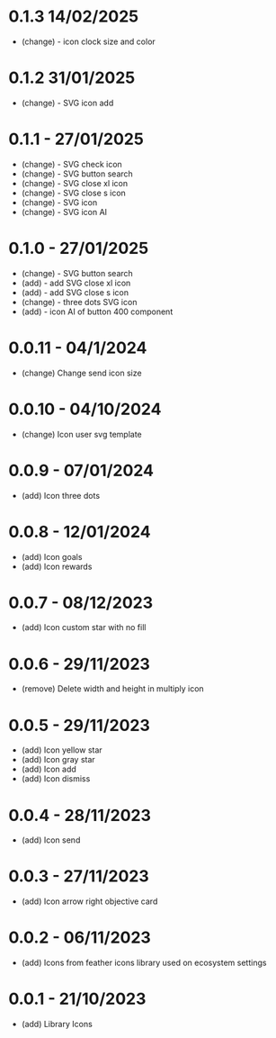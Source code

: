 # 0.1.3 14/02/2025
* (change) - icon clock size and color

# 0.1.2 31/01/2025
* (change) - SVG icon add

# 0.1.1 - 27/01/2025
* (change) - SVG check icon 
* (change) - SVG button search
* (change) - SVG close xl icon
* (change) - SVG close s icon
* (change) - SVG icon
* (change) - SVG icon AI 

# 0.1.0 - 27/01/2025
* (change) - SVG button search
* (add) - add SVG close xl icon
* (add) - add SVG close s icon
* (change) - three dots SVG icon
* (add) - icon AI of button 400 component

# 0.0.11 - 04/1/2024
* (change) Change send icon size

# 0.0.10 - 04/10/2024
* (change) Icon user svg template 

# 0.0.9 - 07/01/2024
* (add) Icon three dots

# 0.0.8 - 12/01/2024
* (add) Icon goals
* (add) Icon rewards 

# 0.0.7 - 08/12/2023
* (add) Icon custom star with no fill

# 0.0.6 - 29/11/2023
* (remove) Delete width and height in multiply icon

# 0.0.5 - 29/11/2023
* (add) Icon yellow star
* (add) Icon gray star
* (add) Icon add
* (add) Icon dismiss

# 0.0.4 - 28/11/2023
* (add) Icon send

# 0.0.3 - 27/11/2023
* (add) Icon arrow right objective card 

# 0.0.2 - 06/11/2023
* (add) Icons from feather icons library used on ecosystem settings

# 0.0.1 - 21/10/2023
* (add) Library Icons
